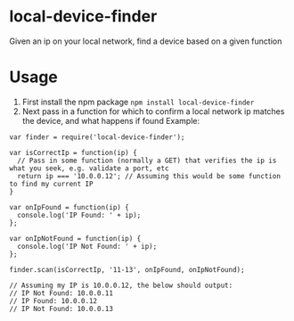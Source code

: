# local-device-finder
Given an ip on your local network, find a device based on a given function

# Usage
1. First install the npm package `npm install local-device-finder`
1. Next pass in a function for which to confirm a local network ip matches the device, and what happens if found
Example:
```
var finder = require('local-device-finder');

var isCorrectIp = function(ip) {
  // Pass in some function (normally a GET) that verifies the ip is what you seek, e.g. validate a port, etc
  return ip === '10.0.0.12'; // Assuming this would be some function to find my current IP
}

var onIpFound = function(ip) {
  console.log('IP Found: ' + ip);
};

var onIpNotFound = function(ip) {
  console.log('IP Not Found: ' + ip);
};

finder.scan(isCorrectIp, '11-13', onIpFound, onIpNotFound);

// Assuming my IP is 10.0.0.12, the below should output:
// IP Not Found: 10.0.0.11
// IP Found: 10.0.0.12
// IP Not Found: 10.0.0.13
```
